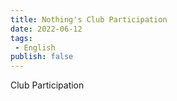 ```yaml
---
title: Nothing's Club Participation
date: 2022-06-12
tags: 
 - English
publish: false
---
```

Club Participation